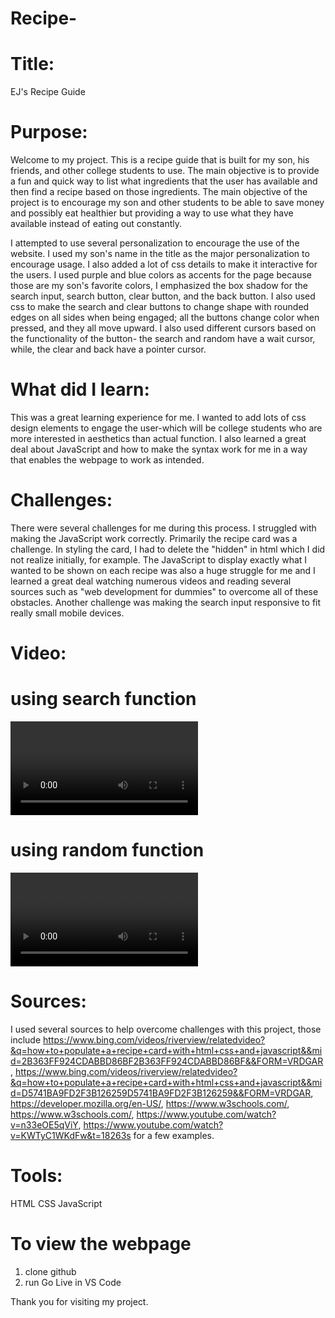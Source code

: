 # Recipe-
# Title:
EJ's Recipe Guide

# Purpose:
Welcome to my project. This is a recipe guide that is built for my son, his friends, and other college students to use. The main objective is to provide a fun and quick way to list what ingredients that the user has available and then find a recipe based on those ingredients. The main objective of the project is to encourage my son and other students to be able to save money and possibly eat healthier but providing a way to use what they have available instead of eating out constantly. 

I attempted to use several personalization to encourage the use of the website. I used my son's name in the title as the major personalization to encourage usage. I also added a lot of css details to make it interactive for the users. I used purple and blue colors as accents for the page because those are my son's favorite colors, I emphasized the box shadow for the search input, search button, clear button, and the back button. I also used css to make the search and clear buttons to change shape with rounded edges on all sides when being engaged; all the buttons change color when pressed, and they all move upward. I also used different cursors based on the functionality of the button- the search and random have a wait cursor, while, the clear and back have a pointer cursor. 

# What did I learn:
This was a great learning experience for me. I wanted to add lots of css design elements to engage the user-which will be college students who are more interested in aesthetics than actual function. I also learned a great deal about JavaScript and how to make the syntax work for me in a way that enables the webpage to work as intended.

# Challenges:
There were several challenges for me during this process. I struggled with making the JavaScript work correctly. Primarily the recipe card was a challenge. In styling the card, I had to delete the "hidden" in html which I did not realize initially, for example. The JavaScript to display exactly what I wanted to be shown on each recipe was also a huge struggle for me and I learned a great deal watching numerous videos and reading several sources such as "web development for dummies" to overcome all of these obstacles. Another challenge was making the search input responsive to fit really small mobile devices. 
 

# Video:
# using search function
<video controls src="search ingredient.mp4" title="Title"></video>

# using random function
<video controls src="random-showing back button or clicking outside card to exit.mp4" title="Title"></video>



# Sources: 
I used several sources to help overcome challenges with this project, those include https://www.bing.com/videos/riverview/relatedvideo?&q=how+to+populate+a+recipe+card+with+html+css+and+javascript&&mid=2B363FF924CDABBD86BF2B363FF924CDABBD86BF&&FORM=VRDGAR, https://www.bing.com/videos/riverview/relatedvideo?&q=how+to+populate+a+recipe+card+with+html+css+and+javascript&&mid=D5741BA9FD2F3B126259D5741BA9FD2F3B126259&&FORM=VRDGAR, https://developer.mozilla.org/en-US/, https://www.w3schools.com/, https://www.w3schools.com/, https://www.youtube.com/watch?v=n33eOE5qViY, https://www.youtube.com/watch?v=KWTyC1WKdFw&t=18263s for a few examples.

# Tools:
HTML
CSS
JavaScript

# To view the webpage
1. clone github
2. run Go Live in VS Code

Thank you for visiting my project. 